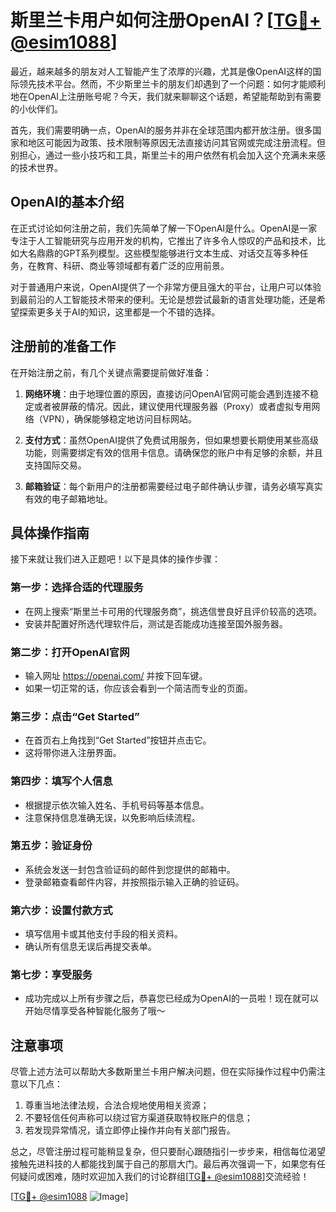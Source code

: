 # 斯里兰卡用户如何注册OpenAI？[[TG💪+ @esim1088](https://t.me/s/esim1088)]

最近，越来越多的朋友对人工智能产生了浓厚的兴趣，尤其是像OpenAI这样的国际领先技术平台。然而，不少斯里兰卡的朋友们却遇到了一个问题：如何才能顺利地在OpenAI上注册账号呢？今天，我们就来聊聊这个话题，希望能帮助到有需要的小伙伴们。

首先，我们需要明确一点，OpenAI的服务并非在全球范围内都开放注册。很多国家和地区可能因为政策、技术限制等原因无法直接访问其官网或完成注册流程。但别担心，通过一些小技巧和工具，斯里兰卡的用户依然有机会加入这个充满未来感的技术世界。

## OpenAI的基本介绍

在正式讨论如何注册之前，我们先简单了解一下OpenAI是什么。OpenAI是一家专注于人工智能研究与应用开发的机构，它推出了许多令人惊叹的产品和技术，比如大名鼎鼎的GPT系列模型。这些模型能够进行文本生成、对话交互等多种任务，在教育、科研、商业等领域都有着广泛的应用前景。

对于普通用户来说，OpenAI提供了一个非常方便且强大的平台，让用户可以体验到最前沿的人工智能技术带来的便利。无论是想尝试最新的语言处理功能，还是希望探索更多关于AI的知识，这里都是一个不错的选择。

## 注册前的准备工作

在开始注册之前，有几个关键点需要提前做好准备：

1. **网络环境**：由于地理位置的原因，直接访问OpenAI官网可能会遇到连接不稳定或者被屏蔽的情况。因此，建议使用代理服务器（Proxy）或者虚拟专用网络（VPN），确保能够稳定地访问目标网站。
   
2. **支付方式**：虽然OpenAI提供了免费试用服务，但如果想要长期使用某些高级功能，则需要绑定有效的信用卡信息。请确保您的账户中有足够的余额，并且支持国际交易。

3. **邮箱验证**：每个新用户的注册都需要经过电子邮件确认步骤，请务必填写真实有效的电子邮箱地址。

## 具体操作指南

接下来就让我们进入正题吧！以下是具体的操作步骤：

### 第一步：选择合适的代理服务
- 在网上搜索“斯里兰卡可用的代理服务商”，挑选信誉良好且评价较高的选项。
- 安装并配置好所选代理软件后，测试是否能成功连接至国外服务器。

### 第二步：打开OpenAI官网
- 输入网址 https://openai.com/ 并按下回车键。
- 如果一切正常的话，你应该会看到一个简洁而专业的页面。

### 第三步：点击“Get Started”
- 在首页右上角找到“Get Started”按钮并点击它。
- 这将带你进入注册界面。

### 第四步：填写个人信息
- 根据提示依次输入姓名、手机号码等基本信息。
- 注意保持信息准确无误，以免影响后续流程。

### 第五步：验证身份
- 系统会发送一封包含验证码的邮件到您提供的邮箱中。
- 登录邮箱查看邮件内容，并按照指示输入正确的验证码。

### 第六步：设置付款方式
- 填写信用卡或其他支付手段的相关资料。
- 确认所有信息无误后再提交表单。

### 第七步：享受服务
- 成功完成以上所有步骤之后，恭喜您已经成为OpenAI的一员啦！现在就可以开始尽情享受各种智能化服务了哦～

## 注意事项

尽管上述方法可以帮助大多数斯里兰卡用户解决问题，但在实际操作过程中仍需注意以下几点：

1. 尊重当地法律法规，合法合规地使用相关资源；
2. 不要轻信任何声称可以绕过官方渠道获取特权账户的信息；
3. 若发现异常情况，请立即停止操作并向有关部门报告。

总之，尽管注册过程可能稍显复杂，但只要耐心跟随指引一步步来，相信每位渴望接触先进科技的人都能找到属于自己的那扇大门。最后再次强调一下，如果您有任何疑问或困难，随时欢迎加入我们的讨论群组[[TG💪+ @esim1088](https://t.me/s/esim1088)]交流经验！

[[TG💪+ @esim1088](https://t.me/s/esim1088) ![Image](https://i.postimg.cc/4NQfJmqS/Snipaste-2025-05-13-00-14-12.png)]